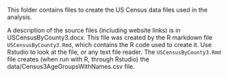 This folder contains files to create the US Census data files used in the analysis. 

A description of the source files (including website links) is in USCensusByCounty3.docx. This file was created by the R markdown file `USCensusByCounty3.Rmd`, which contains the R code used to create it. Use Rstudio to look at the file, or any text file reader. The `USCensusByCounty3.Rmd` file creates (when run with R, through Rstudio) the data/Census3AgeGroupsWithNames.csv file.
